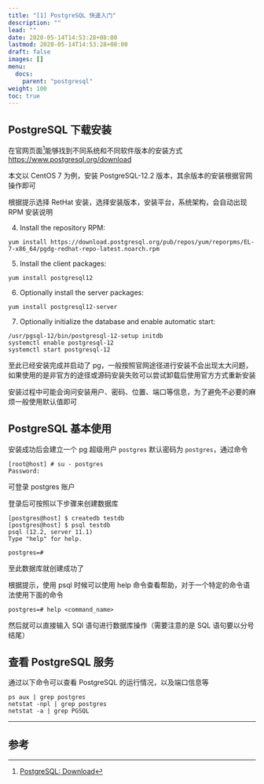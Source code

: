 ```yaml
---
title: "[1] PostgreSQL 快速入门"
description: ""
lead: ""
date: 2020-05-14T14:53:28+08:00
lastmod: 2020-05-14T14:53:28+08:00
draft: false
images: []
menu: 
  docs:
    parent: "postgresql"
weight: 100
toc: true
---
```


## PostgreSQL 下载安装

在官网页面[^1]能够找到不同系统和不同软件版本的安装方式 https://www.postgresql.org/download

本文以 CentOS 7 为例，安装 PostgreSQL-12.2 版本，其余版本的安装根据官网操作即可

根据提示选择 RetHat 安装，选择安装版本，安装平台，系统架构，会自动出现 RPM 安装说明

4. Install the repository RPM:

```
yum install https://download.postgresql.org/pub/repos/yum/reporpms/EL-7-x86_64/pgdg-redhat-repo-latest.noarch.rpm
```

5. Install the client packages:

```
yum install postgresql12
```

6. Optionally install the server packages:

```
yum install postgresql12-server
```

7. Optionally initialize the database and enable automatic start:

```
/usr/pgsql-12/bin/postgresql-12-setup initdb
systemctl enable postgresql-12
systemctl start postgresql-12
```

至此已经安装完成并启动了 pg，一般按照官网途径进行安装不会出现太大问题，如果使用的是非官方的途径或源码安装失败可以尝试卸载后使用官方方式重新安装

安装过程中可能会询问安装用户、密码、位置、端口等信息，为了避免不必要的麻烦一般使用默认值即可

## PostgreSQL 基本使用

安装成功后会建立一个 pg 超级用户 `postgres` 默认密码为 `postgres`，通过命令

```
[root@host] # su - postgres
Password:
```

可登录 postgres 账户

登录后可按照以下步骤来创建数据库

```
[postgres@host] $ createdb testdb
[postgres@host] $ psql testdb
psql (12.2, server 11.1)
Type "help" for help.

postgres=#
```

至此数据库就创建成功了

根据提示，使用 psql 时候可以使用 help 命令查看帮助，对于一个特定的命令语法使用下面的命令

```
postgres=# help <command_name>
```

然后就可以直接输入 SQl 语句进行数据库操作（需要注意的是 SQL 语句要以分号结尾）

## 查看 PostgreSQL 服务

通过以下命令可以查看 PostgreSQL 的运行情况，以及端口信息等

```
ps aux | grep postgres
netstat -npl | grep postgres
netstat -a | grep PGSQL
```

------------------------------------------------------------------------------------------

## 参考

[^1]: [PostgreSQL: Download](https://www.postgresql.org/download/)
